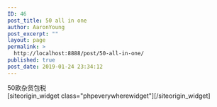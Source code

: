```yaml
---
ID: 46
post_title: 50 all in one
author: AaronYoung
post_excerpt: ""
layout: page
permalink: >
  http://localhost:8888/post/50-all-in-one/
published: true
post_date: 2019-01-24 23:34:12
---
```

<div id="pl-46"  class="panel-layout" ><div id="pg-46-0"  class="panel-grid panel-no-style"  data-style="{&quot;background_image_attachment&quot;:false,&quot;background_display&quot;:&quot;tile&quot;,&quot;cell_alignment&quot;:&quot;flex-start&quot;}"  data-ratio="1"  data-ratio-direction="right" ><div id="pgc-46-0-0"  class="panel-grid-cell"  data-weight="1" ><div id="panel-46-0-0-0" class="so-panel widget widget_sow-editor panel-first-child" data-index="0" data-style="{&quot;background_image_attachment&quot;:false,&quot;background_display&quot;:&quot;tile&quot;,&quot;animation_once&quot;:&quot;&quot;}" ><div class="so-widget-sow-editor so-widget-sow-editor-base">
<div class="siteorigin-widget-tinymce textwidget">
	50欧杂货包税</div>
</div></div><div id="panel-46-0-0-1" class="so-panel widget widget_phpeverywherewidget phpeverywherewidget panel-last-child" data-index="1" data-style="{&quot;background_image_attachment&quot;:false,&quot;background_display&quot;:&quot;tile&quot;,&quot;animation_once&quot;:&quot;&quot;}" >[siteorigin_widget class="phpeverywherewidget"]<input type="hidden" value="{&quot;instance&quot;:{&quot;title&quot;:&quot;&quot;,&quot;content&quot;:&quot;&lt;link href=\&quot;https:\/\/www.jqueryscript.net\/css\/jquerysctipttop.css\&quot; rel=\&quot;stylesheet\&quot; type=\&quot;text\/css\&quot;&gt;\n    &lt;link href=\&quot;..\/Aaron_Added_Document\/css\/simpleSelect.css\&quot; rel=\&quot;stylesheet\&quot;&gt;\n\n\n&lt;select id=\&quot;segment\&quot; name=\&quot;segmentation\&quot;&gt;\n  &lt;option&gt;RESTAURANTE&lt;\/option&gt;\n  &lt;option&gt;PADARIA&lt;\/option&gt;\n  &lt;option&gt;PIZZARIA&lt;\/option&gt;\n  &lt;option&gt;HAMBURGUERIA&lt;\/option&gt;\n  &lt;option&gt;CHURRASCARIA&lt;\/option&gt;\n  &lt;option&gt;COZINHA&lt;\/option&gt;\n  &lt;option&gt;INDUSTRIAL&lt;\/option&gt;\n  &lt;option&gt;TESTE&lt;\/option&gt;\n  &lt;option&gt;JAVASCRIPT&lt;\/option&gt;\n  &lt;option&gt;PHP&lt;\/option&gt;\n  &lt;option&gt;BRAZIL&lt;\/option&gt;\n  &lt;option&gt;CANADA&lt;\/option&gt;\n  &lt;option&gt;MEAN&lt;\/option&gt;\n&lt;\/select&gt;\n\n&lt;script&gt;\n$(&#039;#segment&#039;).simpleSelect();\n&lt;\/script&gt;\n\n&lt;script src=\&quot;https:\/\/code.jquery.com\/jquery-3.3.1.min.js\&quot; \n        integrity=\&quot;sha384-tsQFqpEReu7ZLhBV2VZlAu7zcOV+rXbYlF2cqB8txI\/8aZajjp4Bqd+V6D5IgvKT\&quot; \n        crossorigin=\&quot;anonymous\&quot;&gt;&lt;\/script&gt;\n\n    &lt;script src=\&quot;..\/Aaron_Added_Document\/js\/simpleSelect.js\&quot;&gt;&lt;\/script&gt;\n\n\n&quot;,&quot;eds_animation_class&quot;:&quot;&quot;,&quot;animation&quot;:&quot;&quot;,&quot;anchor&quot;:&quot;&quot;,&quot;anchor-placement&quot;:&quot;&quot;,&quot;easing&quot;:&quot;&quot;,&quot;offset&quot;:&quot;&quot;,&quot;duration&quot;:&quot;&quot;,&quot;delay&quot;:&quot;&quot;,&quot;once&quot;:0,&quot;so_sidebar_emulator_id&quot;:&quot;phpeverywherewidget-4610001&quot;,&quot;option_name&quot;:&quot;widget_phpeverywherewidget&quot;},&quot;args&quot;:{&quot;before_widget&quot;:&quot;&lt;div id=\&quot;panel-46-0-0-1\&quot; class=\&quot;so-panel widget widget_phpeverywherewidget phpeverywherewidget panel-last-child\&quot; data-index=\&quot;1\&quot; data-style=\&quot;{&amp;quot;background_image_attachment&amp;quot;:false,&amp;quot;background_display&amp;quot;:&amp;quot;tile&amp;quot;,&amp;quot;animation_once&amp;quot;:&amp;quot;&amp;quot;}\&quot; &gt;&quot;,&quot;after_widget&quot;:&quot;&lt;\/div&gt;&quot;,&quot;before_title&quot;:&quot;&lt;h3 class=\&quot;widget-title\&quot;&gt;&quot;,&quot;after_title&quot;:&quot;&lt;\/h3&gt;&quot;,&quot;widget_id&quot;:&quot;widget-0-0-1&quot;}}" />[/siteorigin_widget]</div></div></div></div>